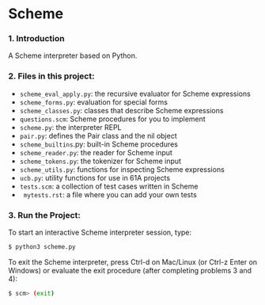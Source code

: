# Scheme
### 1. Introduction
A Scheme interpreter based on Python.

### 2. Files in this project:
* `scheme_eval_apply.py`: the recursive evaluator for Scheme expressions
* `scheme_forms.py`: evaluation for special forms
* `scheme_classes.py`: classes that describe Scheme expressions
* `questions.scm`: Scheme procedures for you to implement
* `scheme.py`: the interpreter REPL
* `pair.py`: defines the Pair class and the nil object
* `scheme_builtins`.py: built-in Scheme procedures
* `scheme_reader.py`: the reader for Scheme input
* `scheme_tokens.py`: the tokenizer for Scheme input
* `scheme_utils.py`: functions for inspecting Scheme expressions
* `ucb.py`: utility functions for use in 61A projects
* `tests.scm`: a collection of test cases written in Scheme
* ` mytests.rst`: a file where you can add your own tests

### 3. Run the Project:
To start an interactive Scheme interpreter session, type:
```sh
$ python3 scheme.py
````
To exit the Scheme interpreter, press Ctrl-d on Mac/Linux (or Ctrl-z Enter on Windows) or evaluate the exit procedure (after completing problems 3 and 4):
```sh
$ scm> (exit)
````
